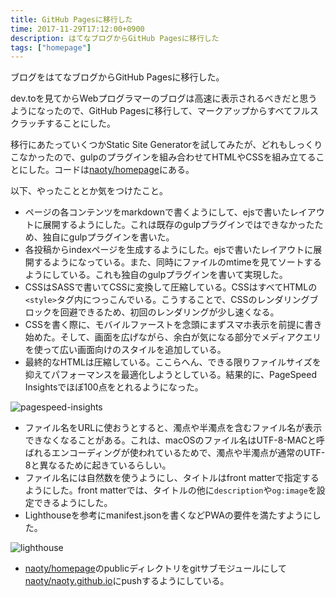 ```yaml
---
title: GitHub Pagesに移行した
time: 2017-11-29T17:12:00+0900
description: はてなブログからGitHub Pagesに移行した
tags: ["homepage"]
---
```

ブログをはてなブログからGitHub Pagesに移行した。

dev.toを見てからWebプログラマーのブログは高速に表示されるべきだと思うようになったので、GitHub Pagesに移行して、マークアップからすべてフルスクラッチすることにした。

移行にあたっていくつかStatic Site Generatorを試してみたが、どれもしっくりこなかったので、gulpのプラグインを組み合わせてHTMLやCSSを組み立てることにした。コードは[naoty/homepage](https://github.com/naoty/homepage)にある。

以下、やったこととか気をつけたこと。

* ページの各コンテンツをmarkdownで書くようにして、ejsで書いたレイアウトに展開するようにした。これは既存のgulpプラグインではできなかったため、独自にgulpプラグインを書いた。
* 各投稿からindexページを生成するようにした。ejsで書いたレイアウトに展開するようになっている。また、同時にファイルのmtimeを見てソートするようにしている。これも独自のgulpプラグインを書いて実現した。
* CSSはSASSで書いてCSSに変換して圧縮している。CSSはすべてHTMLの`<style>`タグ内につっこんでいる。こうすることで、CSSのレンダリングブロックを回避できるため、初回のレンダリングが少し速くなる。
* CSSを書く際に、モバイルファーストを念頭にまずスマホ表示を前提に書き始めた。そして、画面を広げながら、余白が気になる部分でメディアクエリを使って広い画面向けのスタイルを追加している。
* 最終的なHTMLは圧縮している。ここらへん、できる限りファイルサイズを抑えてパフォーマンスを最適化しようとしている。結果的に、PageSpeed Insightsでほぼ100点をとれるようになった。

![pagespeed-insights](/images/posts/1/pagespeed-insights.png)

* ファイル名をURLに使おうとすると、濁点や半濁点を含むファイル名が表示できなくなることがある。これは、macOSのファイル名はUTF-8-MACと呼ばれるエンコーディングが使われているためで、濁点や半濁点が通常のUTF-8と異なるために起きているらしい。
* ファイル名には自然数を使うようにし、タイトルはfront matterで指定するようにした。front matterでは、タイトルの他に`description`や`og:image`を設定できるようにした。
* Lighthouseを参考にmanifest.jsonを書くなどPWAの要件を満たすようにした。

![lighthouse](/images/posts/1/lighthouse.png)

* [naoty/homepage](https://github.com/naoty/homepage)のpublicディレクトリをgitサブモジュールにして[naoty/naoty.github.io](https://github.com/naoty/naoty.github.io)にpushするようにしている。
